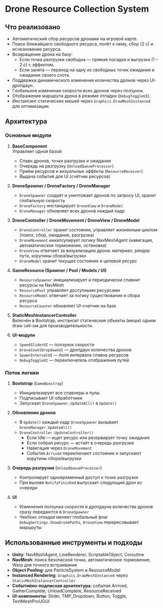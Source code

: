 # Drone Resource Collection System

## Что реализовано
- Автоматический сбор ресурсов дронами на игровой карте.
- Поиск ближайшего свободного ресурса, полёт к нему, сбор (2 с) и исчезновение ресурса.
- Возвращение дрона на базу:
    - Если точка разгрузки свободна — прямая посадка и выгрузка (1 – 2 с) с эффектом.
    - Если занята — переход на одну из свободных точек ожидания и ожидание своего слота.
- Поддержка динамического изменения количества дронов через UI-дропдаун.
- Глобальное изменение скорости всех дронов через ползунок.
- Отображение маршрута дрона в режиме отладки (`DebugToggleUI`).
- Инстансинг статических мешей через `Graphics.DrawMeshInstanced` для оптимизации.

## Архитектура

### Основные модули
1. **BaseComponent**  
   Управляет одной базой:
    - Спавн дронов, точки разгрузки и ожидания
    - Очередь на разгрузку (`UnloadQueueProcessor`)
    - Приём ресурсов и визуальные эффекты (`ResourceReceiver`)
    - Выдача событий для UI (счётчик ресурсов)

2. **DroneSpawner / DroneFactory / DroneManager**
    - `DroneSpawner` создаёт и уничтожает дронов по запросу UI, хранит глобальную скорость
    - `DroneFactory` инстанцирует `DroneView` и `DroneModel`
    - `DroneManager` обновляет всех дронов каждый кадр

3. **DroneController / DroneMovement / DroneView / DroneModel**
    - `DroneController` хранит состояние, управляет жизненным циклом (поиск, сбор, ожидание, разгрузка)
    - `DroneMovement` инкапсулирует логику NavMeshAgent (навигация, автоматическое торможение, остановка)
    - `DroneView` отвечает за визуализацию дрона: материал, рендер пути, корутины сбора/выгрузки
    - `DroneModel` хранит текущее состояние и целевой ресурс

4. **GameResource (Spawner / Pool / Models / UI)**
    - `ResourceSpawner` инициализирует и периодически спавнит ресурсы на NavMesh
    - `ResourcePool` управляет доступными ресурсами
    - `ResourceModel` отвечает за логику существования и сбора ресурса
    - `ResourceCounter` обновляет UI-счетчик на базе

5. **StaticMeshInstancerController**  
   Включён в Bootstrap, инстансит статические объекты (меши) одним draw call-ом для производительности.

6. **UI-модули**
    - `SpeedSliderUI` — ползунок скорости
    - `DroneCountDropdownUI` — дропдаун количества дронов
    - `SpawnIntervalUI` — поля интервала спавна ресурсов
    - `DebugToggleUI` — переключатель отображения путей

### Поток логики
1. **Bootstrap** (`GameBoostrap`)
    - Инициализирует все спавнеры и пулы
    - Подписывает UI-обработчики
    - Запускает `DroneSpawner.UpdateAll()` в `Update()`

2. **Обновление дронов**
    - В `Update()` каждый кадр `DroneSpawner` вызывает `DroneManager.UpdateAll()`
    - `DroneController.UpdateController()`
        - Если Idle — ищет ресурс или резервирует точку ожидания
        - Если собрал ресурс — встаёт в очередь разгрузки
        - Навигация через `DroneMovement`
        - События `Arrived` переключают состояние и запускают корутины сбора/выгрузки

3. **Очередь разгрузки** (`UnloadQueueProcessor`)
    - Контролирует одновременный доступ к точке разгрузки
    - При вызове `NotifyFinished` выпускает следующий дрон из очереди

4. **UI**
    - Изменения ползунка скорости и дропдауна количества дронов сразу передаются в `DroneSpawner`
    - Чекбокс отладки меняет глобальный флаг `DebugSettings.ShowDronePaths`, `DroneView` перерисовывает маршруты

## Использованные инструменты и подходы
- **Unity**: NavMeshAgent, LineRenderer, ScriptableObject, Coroutine
- **NavMesh**: поиск безопасной точки, автоматическое торможение, Warp для точного встраивания
- **Object Pooling**: для ParticleSystem и ResourceModel
- **Instanced Rendering**: `Graphics.DrawMeshInstanced` через `StaticMeshInstancerController`
- **Событийно-подписная архитектура**: события Arrived, GatherComplete, UnloadComplete, ResourceReceived
- **UI-компоненты**: Slider, TMP_Dropdown, Button, Toggle, TextMeshProUGUI  